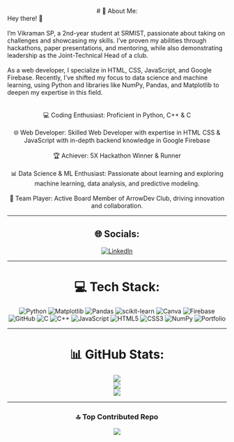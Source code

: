 
<div align="center"> 
# 💫 About Me:
</div>
Hey there! 👋<br><br>I’m Vikraman SP, a 2nd-year student at SRMIST, passionate about taking on challenges and showcasing my skills. I’ve proven my abilities through hackathons, paper presentations, and mentoring, while also demonstrating leadership as the Joint-Technical Head of a club.<br><br>As a web developer, I specialize in HTML, CSS, JavaScript, and Google Firebase. Recently, I’ve shifted my focus to data science and machine learning, using Python and libraries like NumPy, Pandas, and Matplotlib to deepen my expertise in this field.<div align="center"> <br><br>💻 Coding Enthusiast: Proficient in Python, C++ & C<br><br>🌐 Web Developer: Skilled Web Developer with expertise in HTML CSS & JavaScript with in-depth backend knowledge in Google Firebase<br><br>🏆 Achiever: 5X Hackathon Winner & Runner<br><br>📊 Data Science & ML Enthusiast: Passionate about learning and exploring machine learning, data analysis, and predictive modeling.<br><br>🤝 Team Player: Active Board Member of ArrowDev Club, driving innovation and collaboration.

---

## 🌐 Socials:
[![LinkedIn](https://img.shields.io/badge/LinkedIn-%230077B5.svg?logo=linkedin&logoColor=white)](https://www.linkedin.com/in/vikraman-sp/) 

---

# 💻 Tech Stack:
![Python](https://img.shields.io/badge/python-3670A0?style=for-the-badge&logo=python&logoColor=ffdd54) 
![Matplotlib](https://img.shields.io/badge/Matplotlib-%23ffffff.svg?style=for-the-badge&logo=Matplotlib&logoColor=black) 
![Pandas](https://img.shields.io/badge/pandas-%23150458.svg?style=for-the-badge&logo=pandas&logoColor=white) 
![scikit-learn](https://img.shields.io/badge/scikit--learn-%23F7931E.svg?style=for-the-badge&logo=scikit-learn&logoColor=white) 
![Canva](https://img.shields.io/badge/Canva-%2300C4CC.svg?style=for-the-badge&logo=Canva&logoColor=white) 
![Firebase](https://img.shields.io/badge/firebase-%23039BE5.svg?style=for-the-badge&logo=firebase) 
![GitHub](https://img.shields.io/badge/github-%23121011.svg?style=for-the-badge&logo=github&logoColor=white) 
![C](https://img.shields.io/badge/c-%2300599C.svg?style=for-the-badge&logo=c&logoColor=white) 
![C++](https://img.shields.io/badge/c++-%2300599C.svg?style=for-the-badge&logo=c%2B%2B&logoColor=white) 
![JavaScript](https://img.shields.io/badge/javascript-%23323330.svg?style=for-the-badge&logo=javascript&logoColor=%23F7DF1E) 
![HTML5](https://img.shields.io/badge/html5-%23E34F26.svg?style=for-the-badge&logo=html5&logoColor=white) 
![CSS3](https://img.shields.io/badge/css3-%231572B6.svg?style=for-the-badge&logo=css3&logoColor=white) 
![NumPy](https://img.shields.io/badge/numpy-%23013243.svg?style=for-the-badge&logo=numpy&logoColor=white) 
![Portfolio](https://img.shields.io/badge/Portfolio-%23000000.svg?style=for-the-badge&logo=firefox&logoColor=#FF7139)

---

# 📊 GitHub Stats:
![](https://github-readme-stats.vercel.app/api?username=vikraman111&theme=radical&hide_border=false&include_all_commits=true&count_private=true)<br/>
![](https://github-readme-streak-stats.herokuapp.com/?user=vikraman111&theme=radical&hide_border=false)<br/>
![](https://github-readme-stats.vercel.app/api/top-langs/?username=vikraman111&theme=radical&hide_border=false&include_all_commits=true&count_private=true&layout=compact)

---

### 🔝 Top Contributed Repo
![](https://github-contributor-stats.vercel.app/api?username=vikraman111&limit=5&theme=dark&combine_all_yearly_contributions=true)

</div>
